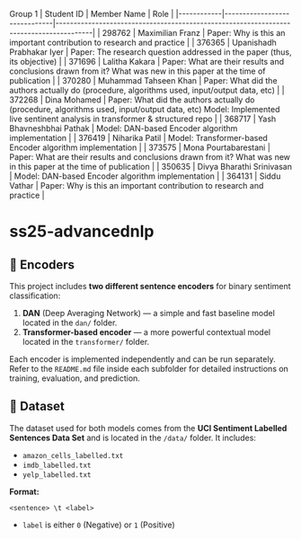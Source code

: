 Group 1
| Student ID | Member Name                  | Role                                                                                   |
|------------|------------------------------|----------------------------------------------------------------------------------------|
| 298762     | Maximilian Franz             | Paper: Why is this an important contribution to research and practice                 |
| 376365     | Upanishadh Prabhakar Iyer    | Paper: The research question addressed in the paper (thus, its objective)             |
| 371696     | Lalitha Kakara               | Paper: What are their results and conclusions drawn from it? What was new in this paper at the time of publication |
| 370280     | Muhammad Tahseen Khan        | Paper: What did the authors actually do (procedure, algorithms used, input/output data, etc) |
| 372268     | Dina Mohamed                 | Paper: What did the authors actually do (procedure, algorithms used, input/output data, etc) Model: Implemented live sentinent analysis in transformer & structured repo |
| 368717     | Yash Bhavneshbhai Pathak     | Model: DAN-based Encoder algorithm implementation                                     |
| 376419     | Niharika Patil               | Model: Transformer-based Encoder algorithm implementation                             |
| 373575     | Mona Pourtabarestani         | Paper: What are their results and conclusions drawn from it? What was new in this paper at the time of publication |
| 350635     | Divya Bharathi Srinivasan    | Model: DAN-based Encoder algorithm implementation                                     |
| 364131     | Siddu Vathar                 | Paper: Why is this an important contribution to research and practice                 |

# ss25-advancednlp

## 🧠 Encoders

This project includes **two different sentence encoders** for binary sentiment classification:

1. **DAN** (Deep Averaging Network) — a simple and fast baseline model located in the `dan/` folder.
2. **Transformer-based encoder** — a more powerful contextual model located in the `transformer/` folder.

Each encoder is implemented independently and can be run separately. Refer to the `README.md` file inside each subfolder for detailed instructions on training, evaluation, and prediction.

## 📁 Dataset

The dataset used for both models comes from the **UCI Sentiment Labelled Sentences Data Set** and is located in the `/data/` folder. It includes:

- `amazon_cells_labelled.txt`
- `imdb_labelled.txt`
- `yelp_labelled.txt`

**Format:**
```
<sentence> \t <label>
```
- `label` is either `0` (Negative) or `1` (Positive)
